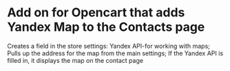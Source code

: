 # Add on for Opencart that adds Yandex Map to the Contacts page

Creates a field in the store settings: Yandex API-for working with maps;
Pulls up the address for the map from the main settings;
If the Yandex API is filled in, it displays the map on the contact page
